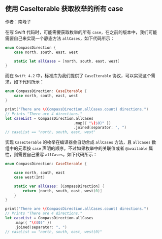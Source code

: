 ## 使用 CaseIterable 获取枚举的所有 case

作者：南峰子

在写 Swift 代码时，可能需要获取枚举的所有 `case`，在之前的版本中，我们可能需要自己来实现一个静态方法 `allCases`，如下代码所示：

```swift
enum CompassDirection {
    case north, south, east, west

    static let allCases = [north, south, east, west]
}
```

而在 `Swift 4.2` 中，标准库为我们提供了 `CaseIterable` 协议，可以实现这个需求，如下代码所示：

```swift
enum CompassDirection: CaseIterable {
    case north, south, east, west
}

print("There are \(CompassDirection.allCases.count) directions.")
// Prints "There are 4 directions."
let caseList = CompassDirection.allCases
                               .map({ "\($0)" })
                               .joined(separator: ", ")
// caseList == "north, south, east, west"
```

实现 `CaseIterable` 的枚举在编译器会自动合成 `allCases` 方法，且 `allCases` 数组中的元素按 `case` 声明的顺序。不过如果枚举中的关联值或者 `@available` 属性，则需要自己重写 `allCases`，如下代码所示：

```swift
enum CompassDirection: CaseIterable {

    case north, south, east
    case west(Int)

    static var allCases: [CompassDirection] {
        return [north, south, east, west(0)]
    }
}

print("There are \(CompassDirection.allCases.count) directions.")
// Prints "There are 4 directions."
let caseList = CompassDirection.allCases
    .map({ "\($0)" })
    .joined(separator: ", ")
// caseList == "north, south, east, west(0)"
```

